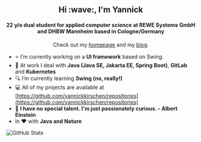 <h2 align="center">Hi :wave:, I'm Yannick</h2>
<h4 align="center">22 y/o dual student for applied computer science at REWE Systems GmbH and DHBW Mannheim based in Cologne/Germany</h4>

<p align="center">Check out my <a href="https://yannick.sh" target="_blank">homepage</a> and my <a href="https://yannick.sh/blog.html" target="_blank">blog</a>.</p>

- :star: I’m currently working on a **UI framework** based on Swing.
- :office: At work I deal with **Java (Java SE, Jakarta EE, Spring Boot)**, **GitLab** and **Kubernetes**
- :mag: I’m currently learning **Swing (no, really!)**
- :computer: All of my projects are available at [https://github.com/yannickkirschen/repositories](https://github.com/yannickkirschen/repositories)
- :speech_balloon: **I have no special talent. I'm just passionately curious. - Albert Einstein**
- In :heart: with **Java and Nature**

![GitHub Stats](https://github-readme-stats.vercel.app/api?username=yannickkirschen&show_icons=true&hide_border=true)

